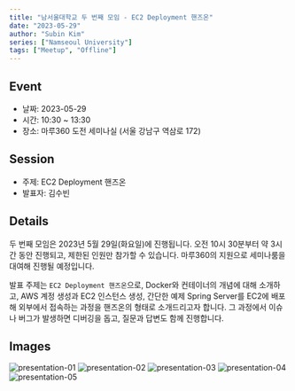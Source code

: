 ```yaml
---
title: "남서울대학교 두 번째 모임 - EC2 Deployment 핸즈온"
date: "2023-05-29"
author: "Subin Kim"
series: ["Namseoul University"]
tags: ["Meetup", "Offline"]
---
```


## Event

- 날짜: 2023-05-29
- 시간: 10:30 ~ 13:30
- 장소: 마루360 도전 세미나실 (서울 강남구 역삼로 172)

## Session

- 주제: EC2 Deployment 핸즈온
- 발표자: 김수빈

## Details

두 번째 모임은 2023년 5월 29일(화요일)에 진행됩니다.
오전 10시 30분부터 약 3시간 동안 진행되고, 제한된 인원만 참가할 수 있습니다.
마루360의 지원으로 세미나룸을 대여해 진행될 예정입니다.

발표 주제는 `EC2 Deployment 핸즈온`으로, Docker와 컨테이너의 개념에 대해 소개하고, AWS 계정 생성과 EC2 인스턴스 생성, 간단한 예제 Spring Server를 EC2에 배포해 외부에서 접속하는 과정을 핸즈온의 형태로 소개드리고자 합니다.
그 과정에서 이슈나 버그가 발생하면 디버깅을 돕고, 질문과 답변도 함께 진행합니다.

## Images

![presentation-01](https://github.com/aws-cloud-clubs/aws-cloud-clubs.github.io/assets/32478597/79a41384-293f-4192-9258-e8a148f43295)
![presentation-02](https://github.com/aws-cloud-clubs/aws-cloud-clubs.github.io/assets/32478597/a68517e2-d61a-4786-a48e-ce0b79c66059)
![presentation-03](https://github.com/aws-cloud-clubs/aws-cloud-clubs.github.io/assets/32478597/0dab6e3d-2cc9-4161-a3f9-7b92b18351fc)
![presentation-04](https://github.com/aws-cloud-clubs/aws-cloud-clubs.github.io/assets/32478597/17c5b716-e5fb-49d8-b577-e7a8c407c9fa)
![presentation-05](https://github.com/aws-cloud-clubs/aws-cloud-clubs.github.io/assets/32478597/492a08f7-2e27-4e2f-ab0c-7ee782eb53ee)
